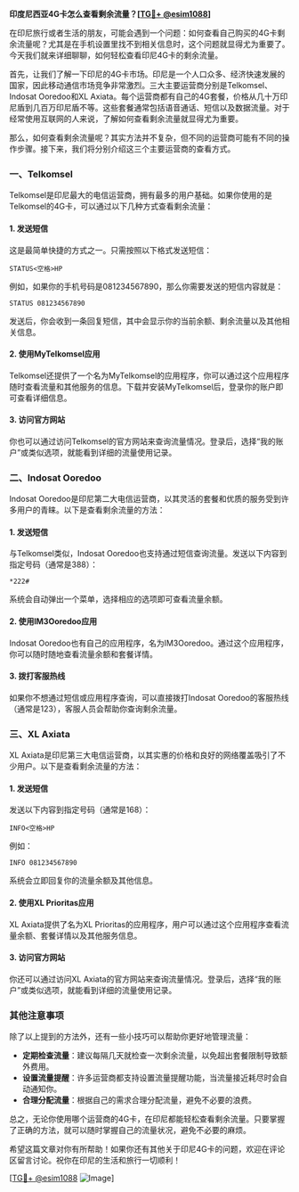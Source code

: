 **印度尼西亚4G卡怎么查看剩余流量？[[TG💪+ @esim1088](https://t.me/s/esim1088)]**

在印尼旅行或者生活的朋友，可能会遇到一个问题：如何查看自己购买的4G卡剩余流量呢？尤其是在手机设置里找不到相关信息时，这个问题就显得尤为重要了。今天我们就来详细聊聊，如何轻松查看印尼4G卡的剩余流量。

首先，让我们了解一下印尼的4G卡市场。印尼是一个人口众多、经济快速发展的国家，因此移动通信市场竞争非常激烈。三大主要运营商分别是Telkomsel、Indosat Ooredoo和XL Axiata。每个运营商都有自己的4G套餐，价格从几十万印尼盾到几百万印尼盾不等。这些套餐通常包括语音通话、短信以及数据流量。对于经常使用互联网的人来说，了解如何查看剩余流量就显得尤为重要。

那么，如何查看剩余流量呢？其实方法并不复杂，但不同的运营商可能有不同的操作步骤。接下来，我们将分别介绍这三个主要运营商的查看方式。

### **一、Telkomsel**

Telkomsel是印尼最大的电信运营商，拥有最多的用户基础。如果你使用的是Telkomsel的4G卡，可以通过以下几种方式查看剩余流量：

#### **1. 发送短信**
这是最简单快捷的方式之一。只需按照以下格式发送短信：
```
STATUS<空格>HP
```
例如，如果你的手机号码是081234567890，那么你需要发送的短信内容就是：
```
STATUS 081234567890
```
发送后，你会收到一条回复短信，其中会显示你的当前余额、剩余流量以及其他相关信息。

#### **2. 使用MyTelkomsel应用**
Telkomsel还提供了一个名为MyTelkomsel的应用程序，你可以通过这个应用程序随时查看流量和其他服务的信息。下载并安装MyTelkomsel后，登录你的账户即可查看详细信息。

#### **3. 访问官方网站**
你也可以通过访问Telkomsel的官方网站来查询流量情况。登录后，选择“我的账户”或类似选项，就能看到详细的流量使用记录。

### **二、Indosat Ooredoo**

Indosat Ooredoo是印尼第二大电信运营商，以其灵活的套餐和优质的服务受到许多用户的青睐。以下是查看剩余流量的方法：

#### **1. 发送短信**
与Telkomsel类似，Indosat Ooredoo也支持通过短信查询流量。发送以下内容到指定号码（通常是388）：
```
*222#
```
系统会自动弹出一个菜单，选择相应的选项即可查看流量余额。

#### **2. 使用IM3Ooredoo应用**
Indosat Ooredoo也有自己的应用程序，名为IM3Ooredoo。通过这个应用程序，你可以随时随地查看流量余额和套餐详情。

#### **3. 拨打客服热线**
如果你不想通过短信或应用程序查询，可以直接拨打Indosat Ooredoo的客服热线（通常是123），客服人员会帮助你查询剩余流量。

### **三、XL Axiata**

XL Axiata是印尼第三大电信运营商，以其实惠的价格和良好的网络覆盖吸引了不少用户。以下是查看剩余流量的方法：

#### **1. 发送短信**
发送以下内容到指定号码（通常是168）：
```
INFO<空格>HP
```
例如：
```
INFO 081234567890
```
系统会立即回复你的流量余额及其他信息。

#### **2. 使用XL Prioritas应用**
XL Axiata提供了名为XL Prioritas的应用程序，用户可以通过这个应用程序查看流量余额、套餐详情以及其他服务信息。

#### **3. 访问官方网站**
你还可以通过访问XL Axiata的官方网站来查询流量情况。登录后，选择“我的账户”或类似选项，就能看到详细的流量使用记录。

### **其他注意事项**

除了以上提到的方法外，还有一些小技巧可以帮助你更好地管理流量：

- **定期检查流量**：建议每隔几天就检查一次剩余流量，以免超出套餐限制导致额外费用。
- **设置流量提醒**：许多运营商都支持设置流量提醒功能，当流量接近耗尽时会自动通知你。
- **合理分配流量**：根据自己的需求合理分配流量，避免不必要的浪费。

总之，无论你使用哪个运营商的4G卡，在印尼都能轻松查看剩余流量。只要掌握了正确的方法，就可以随时掌握自己的流量状况，避免不必要的麻烦。

希望这篇文章对你有所帮助！如果你还有其他关于印尼4G卡的问题，欢迎在评论区留言讨论。祝你在印尼的生活和旅行一切顺利！

[[TG💪+ @esim1088](https://t.me/s/esim1088) ![Image](https://i.postimg.cc/4NQfJmqS/Snipaste-2025-05-13-00-14-12.png)]